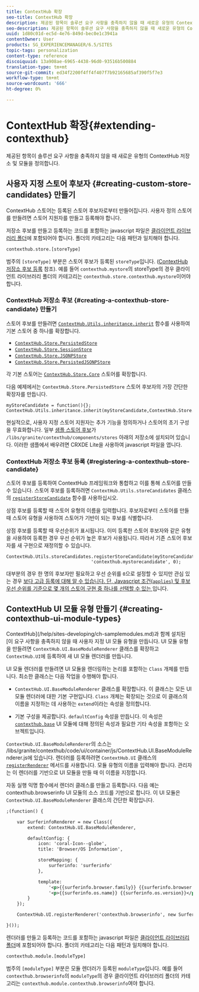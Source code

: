 ```yaml
---
title: ContextHub 확장
seo-title: ContextHub 확장
description: 제공된 항목이 솔루션 요구 사항을 충족하지 않을 때 새로운 유형의 ContextHub 저장소 및 모듈을 정의합니다.
seo-description: 제공된 항목이 솔루션 요구 사항을 충족하지 않을 때 새로운 유형의 ContextHub 저장소 및 모듈을 정의합니다.
uuid: 1d80c01d-ec5d-4e76-849d-bec0e1c3941a
contentOwner: User
products: SG_EXPERIENCEMANAGER/6.5/SITES
topic-tags: personalization
content-type: reference
discoiquuid: 13a908ae-6965-4438-96d0-93516b500884
translation-type: tm+mt
source-git-commit: ed34f2200f4ff4f407f7b92165685af390f5f7e3
workflow-type: tm+mt
source-wordcount: '666'
ht-degree: 0%

---
```



# ContextHub 확장{#extending-contexthub}

제공된 항목이 솔루션 요구 사항을 충족하지 않을 때 새로운 유형의 ContextHub 저장소 및 모듈을 정의합니다.

## 사용자 지정 스토어 후보자 {#creating-custom-store-candidates} 만들기

ContextHub 스토어는 등록된 스토어 후보자로부터 만들어집니다. 사용자 정의 스토어를 만들려면 스토어 지원자를 만들고 등록해야 합니다.

저장소 후보를 만들고 등록하는 코드를 포함하는 javascript 파일은 [클라이언트 라이브러리 폴더](/help/sites-developing/clientlibs.md#creating-client-library-folders)에 포함되어야 합니다. 폴더의 카테고리는 다음 패턴과 일치해야 합니다.

```xml
contexthub.store.[storeType]
```

범주의 `[storeType]` 부분은 스토어 후보가 등록된 `storeType`입니다. ([ContextHub 저장소 후보 등록](/help/sites-developing/ch-extend.md#registering-a-contexthub-store-candidate) 참조). 예를 들어 `contexthub.mystore`의 storeType의 경우 클라이언트 라이브러리 폴더의 카테고리는 `contexthub.store.contexthub.mystore`이어야 합니다.

### ContextHub 저장소 후보 {#creating-a-contexthub-store-candidate} 만들기

스토어 후보를 만들려면 [`ContextHub.Utils.inheritance.inherit`](/help/sites-developing/contexthub-api.md#inherit-child-parent) 함수를 사용하여 기본 스토어 중 하나를 확장합니다.

* [`ContextHub.Store.PersistedStore`](/help/sites-developing/contexthub-api.md#contexthub-store-persistedstore)
* [`ContextHub.Store.SessionStore`](/help/sites-developing/contexthub-api.md#contexthub-store-sessionstore)
* [`ContextHub.Store.JSONPStore`](/help/sites-developing/contexthub-api.md#contexthub-store-jsonpstore)
* [`ContextHub.Store.PersistedJSONPStore`](/help/sites-developing/contexthub-api.md#contexthub-store-persistedjsonpstore)

각 기본 스토어는 [`ContextHub.Store.Core`](/help/sites-developing/contexthub-api.md#contexthub-store-core) 스토어를 확장합니다.

다음 예제에서는 `ContextHub.Store.PersistedStore` 스토어 후보자의 가장 간단한 확장자를 만듭니다.

```
myStoreCandidate = function(){};
ContextHub.Utils.inheritance.inherit(myStoreCandidate,ContextHub.Store.PersistedStore);
```

현실적으로, 사용자 지정 스토어 지원자는 추가 기능을 정의하거나 스토어의 초기 구성을 무효화합니다. 일부 [샘플 스토어 후보](/help/sites-developing/ch-samplestores.md)가 `/libs/granite/contexthub/components/stores` 아래의 저장소에 설치되어 있습니다. 이러한 샘플에서 배우려면 CRXDE Lite을 사용하여 javascript 파일을 엽니다.

### ContextHub 저장소 후보 등록 {#registering-a-contexthub-store-candidate}

스토어 후보를 등록하여 ContextHub 프레임워크와 통합하고 이를 통해 스토어를 만들 수 있습니다. 스토어 후보를 등록하려면 `ContextHub.Utils.storeCandidates` 클래스의 [`registerStoreCandidate`](/help/sites-developing/contexthub-api.md#registerstorecandidate-store-storetype-priority-applies) 함수를 사용하십시오.

상점 후보를 등록할 때 스토어 유형의 이름을 입력합니다. 후보자로부터 스토어를 만들 때 스토어 유형을 사용하여 스토어가 기반이 되는 후보를 식별합니다.

상점 후보를 등록할 때 우선순위가 표시됩니다. 이미 등록한 스토어 후보자와 같은 유형을 사용하여 등록한 경우 우선 순위가 높은 후보가 사용됩니다. 따라서 기존 스토어 후보자를 새 구현으로 재정의할 수 있습니다.

```
ContextHub.Utils.storeCandidates.registerStoreCandidate(myStoreCandidate,
                                'contexthub.mystorecandidate', 0);
```

대부분의 경우 한 명의 후보자만 필요하고 우선 순위를 `0`으로 설정할 수 있지만 관심 있는 경우 [보다 고급 등록에 대해 알 수 있습니다. 단, Javascript 조건(`applies`) 및 후보 우선 순위를 기준으로 몇 개의 스토어 구현 중 하나를 선택할 수 있는 ](/help/sites-developing/contexthub-api.md#registerstorecandidate-store-storetype-priority-applies)입니다.

## ContextHub UI 모듈 유형 만들기 {#creating-contexthub-ui-module-types}

ContextHub](/help/sites-developing/ch-samplemodules.md)과 함께 설치된 [이 요구 사항을 충족하지 않을 때 사용자 지정 UI 모듈 유형을 만듭니다. UI 모듈 유형을 만들려면 `ContextHub.UI.BaseModuleRenderer` 클래스를 확장하고 `ContextHub.UI`에 등록하여 새 UI 모듈 렌더러를 만듭니다.

UI 모듈 렌더러를 만들려면 UI 모듈을 렌더링하는 논리를 포함하는 `Class` 개체를 만듭니다. 최소한 클래스는 다음 작업을 수행해야 합니다.

* `ContextHub.UI.BaseModuleRenderer` 클래스를 확장합니다. 이 클래스는 모든 UI 모듈 렌더러에 대한 기본 구현입니다. `Class` 개체는 확장되는 것으로 이 클래스의 이름을 지정하는 데 사용하는 `extend`이라는 속성을 정의합니다.

* 기본 구성을 제공합니다. `defaultConfig` 속성을 만듭니다. 이 속성은 [`contexthub.base`](/help/sites-developing/ch-samplemodules.md#contexthub-base-ui-module-type) UI 모듈에 대해 정의된 속성과 필요한 기타 속성을 포함하는 오브젝트입니다.

`ContextHub.UI.BaseModuleRenderer`의 소스는 /libs/granite/contexthub/code/ui/container/js/ContextHub.UI.BaseModuleRenderer.js에 있습니다.  렌더러를 등록하려면 `ContextHub.UI` 클래스의 [`registerRenderer`](/help/sites-developing/contexthub-api.md#registerrenderer-moduletype-renderer-dontrender) 메서드를 사용합니다. 모듈 유형의 이름을 입력해야 합니다. 관리자는 이 렌더러를 기반으로 UI 모듈을 만들 때 이 이름을 지정합니다.

자동 실행 익명 함수에서 렌더러 클래스를 만들고 등록합니다. 다음 예는 contexthub.browserinfo UI 모듈의 소스 코드를 기반으로 합니다. 이 UI 모듈은 `ContextHub.UI.BaseModuleRenderer` 클래스의 간단한 확장입니다.

```xml
;(function() {

    var SurferinfoRenderer = new Class({
        extend: ContextHub.UI.BaseModuleRenderer,

        defaultConfig: {
            icon: 'coral-Icon--globe',
            title: 'Browser/OS Information',

            storeMapping: {
                surferinfo: 'surferinfo'
            },

            template:
                '<p>{{surferinfo.browser.family}} {{surferinfo.browser.version}}</p>' +
                '<p>{{surferinfo.os.name}} {{surferinfo.os.version}}</p>'
        }
    });

    ContextHub.UI.registerRenderer('contexthub.browserinfo', new SurferinfoRenderer());

}());
```

렌더러를 만들고 등록하는 코드를 포함하는 javascript 파일은 [클라이언트 라이브러리 폴더](/help/sites-developing/clientlibs.md#creating-client-library-folders)에 포함되어야 합니다. 폴더의 카테고리는 다음 패턴과 일치해야 합니다.

```xml
contexthub.module.[moduleType]
```

범주의 `[moduleType]` 부분은 모듈 렌더러가 등록된 `moduleType`입니다. 예를 들어 `contexthub.browserinfo`의 `moduleType`의 경우 클라이언트 라이브러리 폴더의 카테고리는 `contexthub.module.contexthub.browserinfo`여야 합니다.
